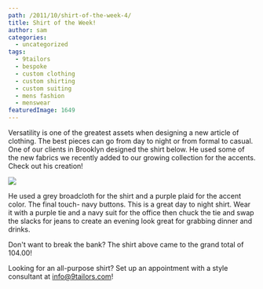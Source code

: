 ```yaml
---
path: /2011/10/shirt-of-the-week-4/
title: Shirt of the Week!
author: sam
categories: 
  - uncategorized
tags: 
  - 9tailors
  - bespoke
  - custom clothing
  - custom shirting
  - custom suiting
  - mens fashion
  - menswear
featuredImage: 1649
---
```

Versatility is one of the greatest assets when designing a new article of clothing. The best pieces can go from day to night or from formal to casual. One of our clients in Brooklyn designed the shirt below. He used some of the new fabrics we recently added to our growing collection for the accents. Check out his creation!

[![](http://1.bp.blogspot.com/-EPyfzR-24Mw/Tqmzgcm8bNI/AAAAAAAAA6s/aWLUmKcBorg/s400/mballen_shirtoftheweek.jpg)](http://1.bp.blogspot.com/-EPyfzR-24Mw/Tqmzgcm8bNI/AAAAAAAAA6s/aWLUmKcBorg/s1600/mballen_shirtoftheweek.jpg)

He used a grey broadcloth for the shirt and a purple plaid for the accent color. The final touch- navy buttons. This is a great day to night shirt. Wear it with a purple tie and a navy suit for the office then chuck the tie and swap the slacks for jeans to create an evening look great for grabbing dinner and drinks.

Don't want to break the bank? The shirt above came to the grand total of 104.00!

Looking for an all-purpose shirt? Set up an appointment with a style consultant at [info@9tailors.com](http://www.blogger.com/info@9tailors.com)!